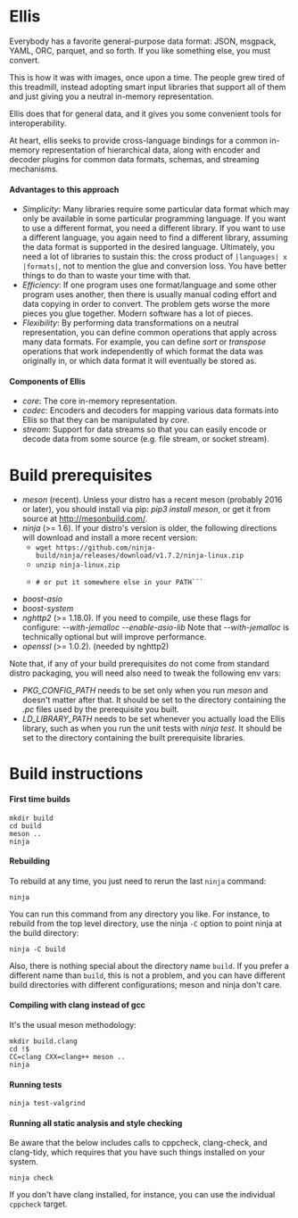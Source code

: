 # Ellis

Everybody has a favorite general-purpose data format: JSON, msgpack, YAML, ORC,
parquet, and so forth.  If you like something else, you must convert.

This is how it was with images, once upon a time.  The people grew tired of this
treadmill, instead adopting smart input libraries that support all of them and
just giving you a neutral in-memory representation.

Ellis does that for general data, and it gives you some convenient tools for
interoperability.

At heart, ellis seeks to provide cross-language bindings for a common in-memory
representation of hierarchical data, along with encoder and decoder plugins for
common data formats, schemas, and streaming mechanisms.

#### Advantages to this approach

- *Simplicity*: Many libraries require some particular data format which may
  only be available in some particular programming language. If you want to use
  a different format, you need a different library.  If you want to use a
  different language, you again need to find a different library, assuming the
  data format is supported in the desired language.  Ultimately, you need a lot
  of libraries to sustain this: the cross product of `|languages| x |formats|`,
  not to mention the glue and conversion loss.  You have better things to do
  than to waste your time with that.
- *Efficiency*: If one program uses one format/language and some other program
  uses another, then there is usually manual coding effort and data copying in
  order to convert.  The problem gets worse the more pieces you glue together.
  Modern software has a lot of pieces.
- *Flexibility*: By performing data transformations on a neutral representation,
  you can define common operations that apply across many data formats. For
  example, you can define *sort* or *transpose* operations that work
  independently of which format the data was originally in, or which data format
  it will eventually be stored as.

#### Components of Ellis

- *core*: The core in-memory representation.
- *codec*: Encoders and decoders for mapping various data formats into Ellis so
  that they can be manipulated by *core*.
- *stream*: Support for data streams so that you can easily encode or decode
  data from some source (e.g. file stream, or socket stream).

# Build prerequisites

- *meson* (recent). Unless your distro has a recent meson (probably 2016 or
  later), you should install via pip: *pip3 install meson*, or get it from
  source at http://mesonbuild.com/.
- *ninja* (>= 1.6). If your distro's version is older, the following directions
  will download and install a more recent version:
    - ```wget https://github.com/ninja-build/ninja/releases/download/v1.7.2/ninja-linux.zip```
    - ```unzip ninja-linux.zip```
    - ```sudo install -o root -g root -m755 ninja /usr/bin/ninja
      # or put it somewhere else in your PATH```
- *boost-asio*
- *boost-system*
- *nghttp2* (>= 1.18.0). If you need to compile, use these flags for
  configure:
  *--with-jemalloc --enable-asio-lib*
  Note that *--with-jemalloc* is technically optional but will improve
  performance.
- *openssl* (>= 1.0.2). (needed by nghttp2)

Note that, if any of your build prerequisites do not come from standard distro
packaging, you will need also need to tweak the following env vars:

- *PKG_CONFIG_PATH* needs to be set only when you run *meson* and doesn't matter
  after that. It should be set to the directory containing the *.pc* files used
  by the prerequisite you built.
- *LD_LIBRARY_PATH* needs to be set whenever you actually load the Ellis
  library, such as when you run the unit tests with *ninja test*.  It should be
  set to the directory containing the built prerequisite libraries.

# Build instructions

#### First time builds

```
mkdir build
cd build
meson ..
ninja
```

#### Rebuilding

To rebuild at any time, you just need to rerun the last `ninja` command:

```
ninja
```

You can run this command from any directory you like.  For instance, to
rebuild from the top level directory, use the ninja `-C` option to point ninja
at the build directory:

```
ninja -C build
```

Also, there is nothing special about the directory name `build`.  If you
prefer a different name than `build`, this is not a problem, and you
can have different build directories with different configurations; meson and
ninja don't care.

#### Compiling with clang instead of gcc

It's the usual meson methodology:

```
mkdir build.clang
cd !$
CC=clang CXX=clang++ meson ..
ninja
```

#### Running tests

```
ninja test-valgrind
```

#### Running all static analysis and style checking

Be aware that the below includes calls to cppcheck, clang-check, and
clang-tidy, which requires that you have such things installed on your system.

```
ninja check
```

If you don't have clang installed, for instance, you can use the individual
`cppcheck` target.
